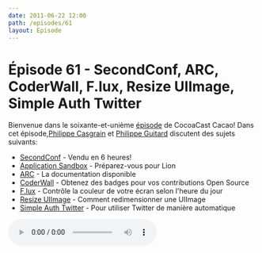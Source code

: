 ```yaml
---
date: 2011-06-22 12:00
path: /episodes/61
layout: Episode
---
```

# Épisode 61 - SecondConf, ARC, CoderWall, F.lux, Resize UIImage, Simple Auth Twitter
<p>Bienvenue dans le soixante-et-unième <a href="https://cacaocast.com/media/cacaocast_61.mp3" title="CocoaCast Cacao Episode 61">épisode</a> de CocoaCast Cacao! Dans cet épisode,<a href="http://www.twitter.com/philippec" title="Philippe Casgrain sur Twitter">Philippe Casgrain</a> et <a href="http://www.twitter.com/philippeguitard" title="Philippe Guitard sur Twitter">Philippe Guitard</a> discutent des sujets suivants:</p>
<ul><li><a href="http://www.secondconf.com/" title="SecondConf">SecondConf</a> - Vendu en 6 heures!</li>
<li><a href="https://devforums.apple.com/community/mac/lion/appsandbox" title="Application Sandbox">Application Sandbox</a> - Préparez-vous pour Lion</li>
<li><a href="http://clang.llvm.org/docs/AutomaticReferenceCounting.html" title="ARC">ARC</a> - La documentation disponible</li>
<li><a href="http://coderwall.com/philippec" title="CoderWall">CoderWall</a> - Obtenez des badges pour vos contributions Open Source</li>
<li><a href="http://stereopsis.com/flux/" title="F.lux">F.lux</a> - Contrôle la couleur de votre écran selon l'heure du jour</li>
<li><a href="http://vocaro.com/trevor/blog/2009/10/12/resize-a-uiimage-the-right-way/" title="Resize UIImage">Resize UIImage</a> - Comment redimensionner une UIImage</li>
<li><a href="http://simpleauthtwitter.heroku.com/" title="Simple Auth Twitter">Simple Auth Twitter</a> - Pour utiliser Twitter de manière automatique</li>
</ul>
<p><audio controls><source src="https://cacaocast.com/media/cacaocast_61.mp3" type="audio/mpeg"><source src="https://cacaocast.com/media/cacaocast_61.mp3" type="audio/mp4">Votre navigateur ne supporte pas l'élément audio / Your browser does not support the audio element.</audio></p>
